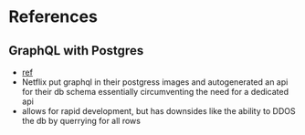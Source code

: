 # References

## GraphQL with Postgres
- [ref](https://netflixtechblog.com/beyond-rest-1b76f7c20ef6)
- Netflix put graphql in their postgress images and autogenerated an api for their db schema essentially circumventing the need for a dedicated api
- allows for rapid development, but has downsides like the ability to DDOS the db by querrying for all rows